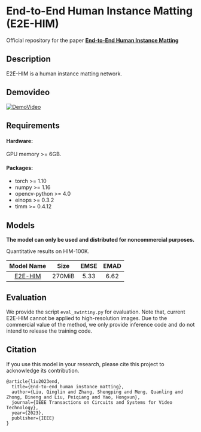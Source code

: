 # End-to-End Human Instance Matting (E2E-HIM)

Official repository for the paper [**End-to-End Human Instance Matting**](https://ieeexplore.ieee.org/document/10224299)

## Description

E2E-HIM is a human instance matting network.

## Demovideo

[![DemoVideo](http://img.youtube.com/vi/-WZBqxbE7XU/0.jpg)](https://www.youtube.com/watch?v=-WZBqxbE7XU "Demo Video")

## Requirements
#### Hardware:

GPU memory >= 6GB.

#### Packages:

- torch >= 1.10
- numpy >= 1.16
- opencv-python >= 4.0
- einops >= 0.3.2
- timm >= 0.4.12

## Models
**The model can only be used and distributed for noncommercial purposes.** 

Quantitative results on HIM-100K.

|                                   Model Name                                   |  Size  | EMSE | EMAD |
|:------------------------------------------------------------------------------:|:------:|:----:|:----:|
| [E2E-HIM](https://mega.nz/file/3IJAFDYQ#FFJk7FADXqYjr-FHDmmW6MbGPf5TVvYocID3RaVaa28) | 270MiB | 5.33 | 6.62 |

## Evaluation
We provide the script `eval_swintiny.py` for evaluation. Note that, current E2E-HIM cannot be applied to high-resolution images. Due to the commercial value of the method, we only provide inference code and do not intend to release the training code.

## Citation

If you use this model in your research, please cite this project to acknowledge its contribution.

```plaintext
@article{liu2023end,
  title={End-to-end human instance matting},
  author={Liu, Qinglin and Zhang, Shengping and Meng, Quanling and Zhong, Bineng and Liu, Peiqiang and Yao, Hongxun},
  journal={IEEE Transactions on Circuits and Systems for Video Technology},
  year={2023},
  publisher={IEEE}
}
```

